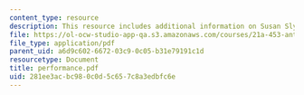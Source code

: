 ```yaml
---
content_type: resource
description: This resource includes additional information on Susan Slyomovics's book.
file: https://ol-ocw-studio-app-qa.s3.amazonaws.com/courses/21a-453-anthropology-of-the-middle-east-spring-2004/281ee3acbc980c0d5c657c8a3edbfc6e_performance.pdf
file_type: application/pdf
parent_uid: a6d9c602-6672-03c9-0c05-b31e79191c1d
resourcetype: Document
title: performance.pdf
uid: 281ee3ac-bc98-0c0d-5c65-7c8a3edbfc6e
---
```

